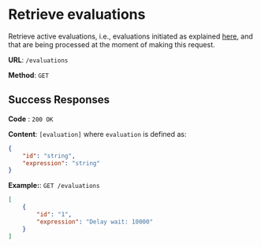 # Retrieve evaluations

Retrieve active evaluations, i.e., evaluations initiated as explained [here](post.md), and that are being processed at the moment of making this request.

**URL**: `/evaluations`

**Method**: `GET`

## Success Responses

**Code** : `200 OK`

**Content**: `[evaluation]` where `evaluation` is defined as:

```json
{
	"id": "string",
	"expression": "string"
}
```

**Example:**: `GET /evaluations`

```json
[
	{
		"id": "1",
		"expression": "Delay wait: 10000"
	}
]
```
